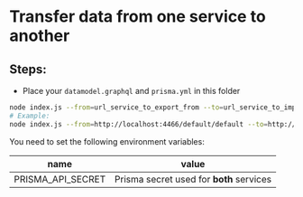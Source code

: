 # Transfer data from one service to another

## Steps:

- Place your `datamodel.graphql` and `prisma.yml` in this folder

```bash
node index.js --from=url_service_to_export_from --to=url_service_to_import_to
# Example:
node index.js --from=http://localhost:4466/default/default --to=http://localhost:4466/demo/dev
```

You need to set the following environment variables:

| name              | value                                    |
| ----------------- | ---------------------------------------- |
| PRISMA_API_SECRET | Prisma secret used for **both** services |

